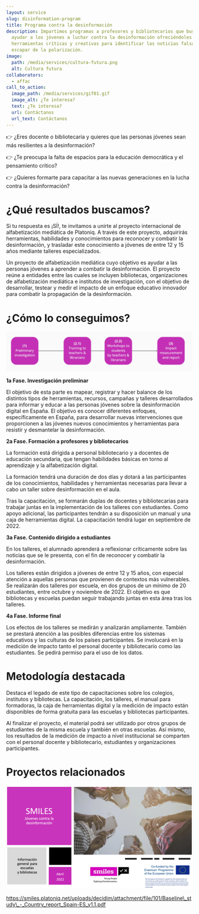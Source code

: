 ```yaml
---
layout: service
slug: disinformation-program
title: Programa contra la desinformación
description: Impartimos programas a profesores y bibliotecarios que buscan
  ayudar a los jóvenes a luchar contra la desinformación ofreciéndoles
  herramientas críticas y creativas para identificar las noticias falsas y
  escapar de la polarización.
image:
  path: /media/services/cultura-futura.png
  alt: Cultura futura
collaborators:
  - affac
call_to_action:
  image_path: /media/services/gif01.gif
  image_alt: ¿Te interesa?
  text: ¿Te interesa?
  url: Contáctanos
  url_text: Contáctanos
---
```

👉 ¿Eres docente o bibliotecaria y quieres que las personas jóvenes sean más resilientes a la desinformación?

👉 ¿Te preocupa la falta de espacios para la educación democrática y el pensamiento crítico?

👉 ¿Quieres formarte para capacitar a las nuevas generaciones en la lucha contra la desinformación?

# ¿Qué resultados buscamos?

Si tu respuesta es ¡SÍ!, te invitamos a unirte al proyecto internacional de alfabetización mediática de Platoniq. A través de este proyecto, adquirirás herramientas, habilidades y conocimientos para reconocer y combatir la desinformación, y trasladar este conocimiento a jóvenes de entre 12 y 15 años mediante talleres especializados. 

Un proyecto de alfabetización mediática cuyo objetivo es ayudar a las personas jóvenes a aprender a combatir la desinformación. El proyecto reúne a entidades entre las cuales se incluyen bibliotecas, organizaciones de alfabetización mediática e institutos de investigación, con el objetivo de desarrollar, testear y medir el impacto de un enfoque educativo innovador para combatir la propagación de la desinformación.

# ¿Cómo lo conseguimos?

![Fases](/media/captura-de-pantalla-2024-09-09-a-las-15.38.56.png "Fases")

**1a Fase. Investigación preliminar**

El objetivo de esta parte es mapear, registrar y hacer balance de los distintos tipos de herramientas, recursos, campañas y talleres desarrollados para informar y educar a las personas jóvenes sobre la desinformación digital en España. El objetivo es conocer diferentes enfoques, específicamente en España, para desarrollar nuevas intervenciones que proporcionen a las jóvenes nuevos conocimientos y herramientas para resistir y desmantelar la desinformación.

**2a Fase. Formación a profesores y bibliotecarios**

La formación está dirigida a personal bibliotecario y a docentes de educación secundaria, que tengan habilidades básicas en torno al aprendizaje y la alfabetización digital.

La formación tendrá una duración de dos días y dotará a las participantes de los conocimientos, habilidades y herramientas necesarias para llevar a cabo un taller sobre desinformación en el aula.

Tras la capacitación, se formarán duplas de docentes y bibliotecarias para trabajar juntas en la implementación de los talleres con estudiantes. Como apoyo adicional, las participantes tendrán a su disposición un manual y una caja de herramientas digital. La capacitación tendrá lugar en septiembre de 2022.

**3a Fase. Contenido dirigido a estudiantes**

En los talleres, el alumnado aprenderá a reflexionar críticamente sobre las noticias que se le presenta, con el fin de reconocer y combatir la desinformación.

Los talleres están dirigidos a jóvenes de entre 12 y 15 años, con especial atención a aquellas personas que provienen de contextos más vulnerables. Se realizarán dos talleres por escuela, en dos grupos de un mínimo de 20 estudiantes, entre octubre y noviembre de 2022. El objetivo es que bibliotecas y escuelas puedan seguir trabajando juntas en esta área tras los talleres.

**4a Fase. Informe final**

Los efectos de los talleres se medirán y analizarán ampliamente. También se prestará atención a las posibles diferencias entre los sistemas educativos y las culturas de los países participantes. Se involucará en la medición de impacto tanto el personal docente y bibliotecario como las estudiantes. Se pedirá permiso para el uso de los datos.

# Metodología destacada

Destaca el legado de este tipo de capacitaciones sobre los colegios, institutos y bibliotecas. La capacitación, los talleres, el manual para formadoras, la caja de herramientas digital y la medición de impacto están disponibles de forma gratuita para las escuelas y bibliotecas participantes. 

Al finalizar el proyecto, el material podrá ser utilizado por otros grupos de estudiantes de la misma escuela y también en otras escuelas. Así mismo, los resultados de la medición de impacto a nivel institucional se comparten con el personal docente y bibliotecario, estudiantes y organizaciones participantes.

# Proyectos relacionados

![SMILES](/media/captura-de-pantalla-2024-09-09-a-las-15.55.15.png "SMILES")



https://smiles.platoniq.net/uploads/decidim/attachment/file/101/Baseline\_study\_-_Country_report_Spain-ES_v1.1.pdf
